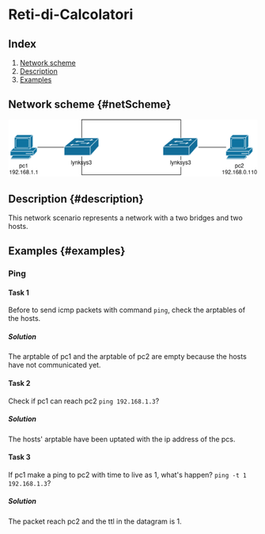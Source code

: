 # Reti-di-Calcolatori

## Index 
1. [Network scheme](#netScheme)
2. [Description](#description)
2. [Examples](#examples)

## Network scheme {#netScheme}
![alt text](network.png)

## Description {#description}
This network scenario represents a network with a two bridges and two hosts.

## Examples {#examples}
### Ping

#### Task 1
Before to send icmp packets with command `ping`, check the arptables of the hosts.
##### Solution
The arptable of pc1 and the arptable of pc2 are empty because the hosts have not communicated yet. 
#### Task 2
Check if pc1 can reach pc2 `ping 192.168.1.3`?
##### Solution
The hosts' arptable have been uptated with the ip address of the pcs.
#### Task 3
If pc1 make a ping to pc2 with time to live as 1, what's happen? `ping -t 1 192.168.1.3`?
##### Solution
The packet reach pc2 and the ttl in the datagram is 1.